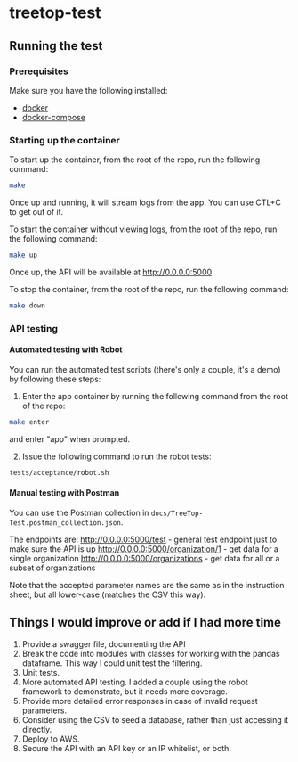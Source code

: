 # treetop-test

## Running the test

### Prerequisites

Make sure you have the following installed:
* [docker](https://docs.docker.com/v17.09/engine/installation/)
* [docker-compose](https://docs.docker.com/compose/install/)

### Starting up the container
To start up the container, from the root of the repo, run the following command:
````bash
make
````

Once up and running, it will stream logs from the app.  You can use CTL+C to get out of it.

To start the container without viewing logs, from the root of the repo, run the following command:
````bash
make up
````

Once up, the API will be available at http://0.0.0.0:5000

To stop the container, from the root of the repo, run the following command:
````bash
make down
````

### API testing

#### Automated testing with Robot

You can run the automated test scripts (there's only a couple, it's a demo) by following these steps:

1.  Enter the app container by running the following command from the root of the repo:
````bash
make enter
````
and enter "app" when prompted.

2.  Issue the following command to run the robot tests:
````bash
tests/acceptance/robot.sh
````

#### Manual testing with Postman

You can use the Postman collection in `docs/TreeTop-Test.postman_collection.json`.

The endpoints are:
http://0.0.0.0:5000/test - general test endpoint just to make sure the API is up
http://0.0.0.0:5000/organization/1 - get data for a single organization
http://0.0.0.0:5000/organizations - get data for all or a subset of organizations

Note that the accepted parameter names are the same as in the instruction sheet, but all lower-case (matches the CSV this way).

## Things I would improve or add if I had more time

1.  Provide a swagger file, documenting the API
2.  Break the code into modules with classes for working with the pandas dataframe.  This way I could unit test the filtering.
3.  Unit tests.
4.  More automated API testing.  I added a couple using the robot framework to demonstrate, but it needs more coverage.
5.  Provide more detailed error responses in case of invalid request parameters.
6.  Consider using the CSV to seed a database, rather than just accessing it directly.
7.  Deploy to AWS.
8.  Secure the API with an API key or an IP whitelist, or both.